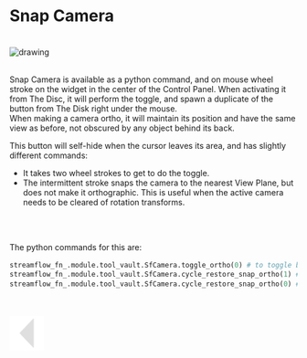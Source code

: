 
# Snap Camera
<br>
<img src="../../media/gif/Camera Snap Demo.gif" alt="drawing" align="center" width="1200"/><br><br>


Snap Camera is available as a python command, and on mouse wheel stroke on the widget in the center of the Control Panel.
When activating it from The Disc, it will perform the toggle, and spawn a duplicate of the button from The Disk right under the mouse.<br>
When making a camera ortho, it will maintain its position and have the same view as before, not obscured by any object behind its back.<br>

This button will self-hide when the cursor leaves its area, and has slightly different commands:
  * It takes two wheel strokes to get to do the toggle.
  * The intermittent stroke snaps the camera to the nearest View Plane, but does not make it orthographic. This is useful when the active camera needs to be cleared of rotation transforms.
<br>
<br>

The python commands for this are:

```python
streamflow_fn_.module.tool_vault.SfCamera.toggle_ortho(0) # to toggle between current position and snapped ortho
streamflow_fn_.module.tool_vault.SfCamera.cycle_restore_snap_ortho(1) # if camera not ortho, nor snapped to a view, snap, if snapped, make ortho
streamflow_fn_.module.tool_vault.SfCamera.cycle_restore_snap_ortho(0) # of ortho, restore to snapped, if snapped, restore to original position
```
<br>
<br>



<a href="../../v_01_01_00_README.md#snap-camera">
    <img src="../../media/icons/Arrow_v2_LEFT.png" alt="BackArrow" height="60">
</a>